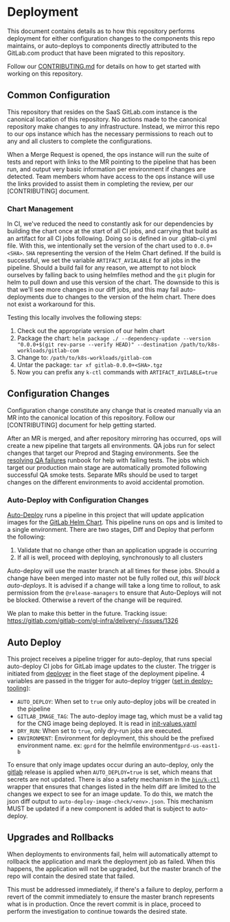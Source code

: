 # Deployment

This document contains details as to how this repository performs deployment for
either configuration changes to the components this repo maintains, or
auto-deploys to components directly attributed to the GitLab.com product that
have been migrated to this repository.

Follow our [CONTRIBUTING.md](CONTRIBUTING.md) for details on how to get started
with working on this repository.

## Common Configuration

This repository that resides on the SaaS GitLab.com instance is the canonical
location of this repository.  No actions made to the canonical repository make
changes to any infrastructure.  Instead, we mirror this repo to our ops instance
which has the necessary permissions to reach out to any and all clusters to
complete the configurations.

When a Merge Request is opened, the ops instance will run the suite of tests and
report with links to the MR pointing to the pipeline that has been run, and
output very basic information per environment if changes are detected.  Team
members whom have access to the ops instance will use the links provided to
assist them in completing the review, per our [CONTRIBUTING] document.

### Chart Management

In CI, we've reduced the need to constantly ask for our dependencies by building
the chart once at the start of all CI jobs, and carrying that build as an
artifact for all CI jobs following.  Doing so is defined in our .gitlab-ci.yml
file.  With this, we intentionally set the version of the chart used to
`0.0.0+<SHA>`.  `SHA` representing the version of the Helm Chart defined.  If
the build is successful, we set the variable `ARTIFACT_AVIALABLE` for all jobs
in the pipeline.  Should a build fail for any reason, we attempt to not block
ourselves by falling back to using helmfiles method and the `git` plugin for
helm to pull down and use this version of the chart.  The downside to this is
that we'll see more changes in our diff jobs, and this may fail auto-deployments
due to changes to the version of the helm chart.  There does not exist a
workaround for this.

Testing this locally involves the following steps:

1. Check out the appropriate version of our helm chart
1. Package the chart: `helm package ./ --dependency-update --version
   "0.0.0+$(git rev-parse --verify HEAD)" --destination
   /path/to/k8s-workloads/gitlab-com`
1. Change to: `/path/to/k8s-workloads/gitlab-com`
1. Untar the package: `tar xf gitlab-0.0.0+<SHA>.tgz`
1. Now you can prefix any `k-ctl` commands with `ARTIFACT_AVILABLE=true`

## Configuration Changes

Configuration change constitute any change that is created manually via an MR
into the canonical location of this repository.  Follow our [CONTRIBUTING]
document for help getting started.

After an MR is merged, and after repository mirroring has occurred, ops will
create a new pipeline that targets all environments.  QA jobs run for select
changes that target our Preprod and Staging environments.  See the [resolving QA failures](https://gitlab.com/gitlab-org/release/docs/-/blob/master/runbooks/resolving-qa-failures.md) runbook for help with failing tests. The jobs which target
our production main stage are automatically promoted following successful QA smoke tests. Separate MRs should be used to target changes on the different environments to avoid accidental promotion. 

### Auto-Deploy with Configuration Changes

[Auto-Deploy](https://gitlab.com/gitlab-org/release/docs/-/blob/master/general/deploy/auto-deploy.md) runs a pipeline in this project that will update application images for the [GitLab Helm Chart](https://docs.gitlab.com/charts/#gitlab-cloud-native-helm-chart).  This pipeline runs on ops and is limited to a single environment.  There are two stages, Diff and Deploy that perform the following:

1. Validate that no change other than an application upgrade is occurring
1. If all is well, proceed with deploying, synchronously to all clusters

Auto-deploy will use the master branch at all times for these jobs.  Should a change have been merged into master not be fully rolled out, *this will block auto-deploys*.  It is advised if a change will take a long time to rollout, to ask permission from the `@release-managers` to ensure that Auto-Deploys will not be blocked.  Otherwise a revert of the change will be required.

We plan to make this better in the future.  Tracking issue: https://gitlab.com/gitlab-com/gl-infra/delivery/-/issues/1326

## Auto Deploy

This project receives a pipeline trigger for auto-deploy, that runs special auto-deploy CI jobs for GitLab image updates to the cluster.
The trigger is initiated from [deployer](https://ops.gitlab.net/gitlab-com/gl-infra/deployer) in the fleet stage of the deployment pipeline.
4 variables are passed in the trigger for auto-deploy trigger ([set in deploy-tooling](https://ops.gitlab.net/gitlab-com/gl-infra/deploy-tooling/-/blob/cc07cb8705e12dcf520615080a6926c2342dd4d6/common_tasks/k8s_trigger.yml#L27-30)):
* `AUTO_DEPLOY`: When set to `true` only auto-deploy jobs will be created in the pipeline
* `GITLAB_IMAGE_TAG`: The auto-deploy image tag, which must be a valid tag for the CNG image being deployed. It is read in [init-values.yaml](https://gitlab.com/gitlab-com/gl-infra/k8s-workloads/gitlab-com/-/blob/master/releases/gitlab/values/init-values.yaml.gotmpl)
* `DRY_RUN`: When set to `true`, only dry-run jobs are executed.
* `ENVIRONMENT`: Environment for deployment, this should be the prefixed environment name. ex: `gprd` for the helmfile environment`gprd-us-east1-b`

To ensure that only image updates occur during an auto-deploy, only the [gitlab](https://gitlab.com/gitlab-com/gl-infra/k8s-workloads/gitlab-com/-/tree/master/releases/gitlab) release is applied when `AUTO_DEPLOY=true` is set, which means that secrets are not updated.
There is also a safety mechanism in the [`bin/k-ctl`](https://gitlab.com/gitlab-com/gl-infra/k8s-workloads/gitlab-com/-/blob/master/bin/k-ctl) wrapper that ensures that changes listed in the helm diff are limited to the changes we expect to see for an image update. To do this, we match the json diff output to `auto-deploy-image-check/<env>.json`.  This mechanism MUST be updated if a new component is added that is subject to auto-deploy.

## Upgrades and Rollbacks

When deployments to environments fail, helm will automatically attempt to rollback the application and mark the deployment job as failed.
When this happens, the application will not be upgraded, but the master branch of the repo will contain the desired state that failed.

This must be addressed immediately, if there's a failure to deploy, perform a revert of the commit immediately to ensure the master branch represents what is in production.
Once the revert commit is in place, proceed to perform the investigation to continue towards the desired state.

